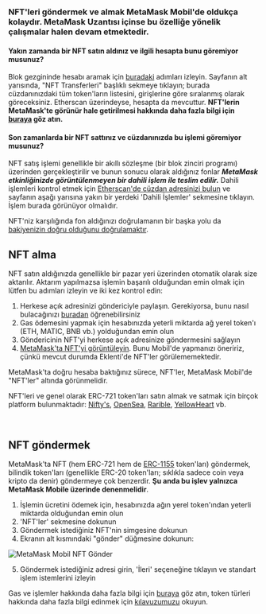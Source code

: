 ### NFT'leri göndermek ve almak **MetaMask Mobil**'de oldukça kolaydır. MetaMask Uzantısı içinse bu özelliğe yönelik çalışmalar halen devam etmektedir.


#### Yakın zamanda bir NFT satın aldınız ve ilgili hesapta bunu göremiyor musunuz?


Blok gezgininde hesabı aramak için [buradaki](https://support.metamask.io/hc/en-us/articles/360057536611) adımları izleyin. Sayfanın alt yarısında, "NFT Transferleri" başlıklı sekmeye tıklayın; burada cüzdanınızdaki tüm token'ların listesini, girişlerine göre sıralanmış olarak göreceksiniz. Etherscan üzerindeyse, hesapta da mevcuttur. **NFT'lerin MetaMask'te görünür hale getirilmesi hakkında daha fazla bilgi için [buraya](https://support.metamask.io/hc/en-us/articles/360058238591) göz atın.**


#### Son zamanlarda bir NFT sattınız ve cüzdanınızda bu işlemi göremiyor musunuz?


NFT satış işlemi genellikle bir akıllı sözleşme (bir blok zinciri programı) üzerinden gerçekleştirilir ve bunun sonucu olarak aldığınız fonlar ***MetaMask etkinliğinizde görüntülenmeyen bir dahili işlem ile teslim edilir.*** Dahili işlemleri kontrol etmek için [Etherscan'de cüzdan adresinizi bulun](https://support.metamask.io/hc/en-us/articles/360057536611) ve sayfanın aşağı yarısına yakın bir yerdeki 'Dahili İşlemler' sekmesine tıklayın. İşlem burada görünüyor olmalıdır.


NFT'niz karşılığında fon aldığınızı doğrulamanın bir başka yolu da [bakiyenizin doğru olduğunu doğrulamaktır](https://support.metamask.io/hc/en-us/articles/4407623354139).



NFT alma
---------


NFT satın aldığınızda genellikle bir pazar yeri üzerinden otomatik olarak size aktarılır. Aktarım yapılmazsa işlemin başarılı olduğundan emin olmak için lütfen bu adımları izleyin ve iki kez kontrol edin:


1. Herkese açık adresinizi göndericiyle paylaşın. Gerekiyorsa, bunu nasıl bulacağınızı [buradan](https://support.metamask.io/hc/en-us/articles/360015289512) öğrenebilirsiniz
2. Gas ödemesini yapmak için hesabınızda yeterli miktarda ağ yerel token'ı (ETH, MATIC, BNB vb.) yolduğundan emin olun
3. Göndericinin NFT'yi herkese açık adresinize göndermesini sağlayın
4. [MetaMask'ta NFT'yi görüntüleyin](https://support.metamask.io/hc/en-us/articles/360058238591). Bunu Mobil'de yapmanızı öneririz, çünkü mevcut durumda Eklenti'de NFT'ler görülememektedir.


MetaMask'ta doğru hesaba baktığınız sürece, NFT'ler, MetaMask Mobil'de "NFT'ler" altında görünmelidir.


NFT'leri ve genel olarak ERC-721 token'ları satın almak ve satmak için birçok platform bulunmaktadır: [Nifty's](https://niftys.com/), [OpenSea](https://opensea.io/), [Rarible](https://rarible.com/), [YellowHeart](https://yh.io/) vb. 


 


NFT göndermek
-------------


MetaMask'ta NFT (hem ERC-721 hem de [ERC-1155](https://support.metamask.io/hc/en-us/articles/360058488651) token'ları) göndermek, bilindik token'ları (genellikle ERC-20 token'ları; sıklıkla sadece coin veya kripto da denir) göndermeye çok benzerdir. **Şu anda bu işlev yalnızca MetaMask Mobile üzerinde denenmelidir**.


1. İşlemin ücretini ödemek için, hesabınızda ağın yerel token'ından yeterli miktarda olduğundan emin olun
2. 'NFT'ler' sekmesine dokunun
3. Göndermek istediğiniz NFT'nin simgesine dokunun
4. Ekranın alt kısmındaki "gönder" düğmesine dokunun:


![MetaMask Mobil NFT Gönder](https://support.metamask.io/hc/article_attachments/12539451275163)


5. Göndermek istediğiniz adresi girin, 'İleri' seçeneğine tıklayın ve standart işlem istemlerini izleyin


Gas ve işlemler hakkında daha fazla bilgi için [buraya](https://support.metamask.io/hc/en-us/articles/4404600179227-User-Guide-Gas) göz atın, token türleri hakkında daha fazla bilgi edinmek için [kılavuzumuzu](https://support.metamask.io/hc/en-us/articles/4405497827355-User-guide-Tokens) okuyun.

